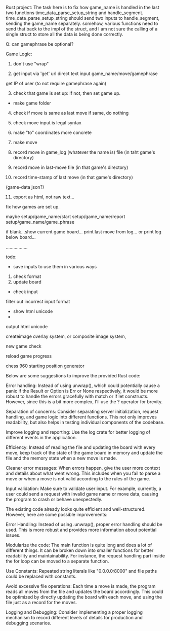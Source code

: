 
Rust project: 
The task here is to fix how game_name is handled in the last two functions time_data_parse_setup_string and handle_segment. time_data_parse_setup_string should send two inputs to handle_segment, sending the game_name separately. somehow, various functions need to send that back to the impl of the struct, and I am not sure the calling of a single struct to store all the data is being done correctly.



Q: can gamephrase be optional?

Game Logic:

1. don't use "wrap"

2. get input via 'get' url direct text input
game_name/move/gamephrase

get IP of user (to not require gamephrase again)

3. check that game is set up: if not, then set game up.
- make game folder

4. check if move is same as last move
if same, do nothing

5. check move input is legal syntax

6. make "to" coordinates more concrete

7. make move

8. record move in game_log (whatever the name is) file (in taht game's directory)

9. record move in last-move file (in that game's directory)

10. record time-stamp of last move (in that game's directory)

(game-data json?)

11. export as html, not raw text...




fix how games are set up.

maybe 
setup/game_name/start
setup/game_name/report
setup/game_name/game_phrase

if blank...show current game board...
print last move from log...
or print log below board...


.................


todo:
- save inputs to use them in various ways

1. check format
2. update board

- check input

filter out incorrect input format
- show html unicode
- 

output html unicode

createimage overlay system, or composite image system,


new game check

reload game progress

chess 960 starting position generator

Below are some suggestions to improve the provided Rust code:

Error handling: Instead of using unwrap(), which could potentially cause a panic if the Result or Option is Err or None respectively, it would be more robust to handle the errors gracefully with match or if let constructs. However, since this is a bit more complex, I'll use the ? operator for brevity.

Separation of concerns: Consider separating server initialization, request handling, and game logic into different functions. This not only improves readability, but also helps in testing individual components of the codebase.

Improve logging and reporting: Use the log crate for better logging of different events in the application.

Efficiency: Instead of reading the file and updating the board with every move, keep track of the state of the game board in memory and update the file and the memory state when a new move is made.

Cleaner error messages: When errors happen, give the user more context and details about what went wrong. This includes when you fail to parse a move or when a move is not valid according to the rules of the game.

Input validation: Make sure to validate user input. For example, currently, a user could send a request with invalid game name or move data, causing the program to crash or behave unexpectedly.


The existing code already looks quite efficient and well-structured. However, here are some possible improvements:

Error Handling:
Instead of using .unwrap(), proper error handling should be used. This is more robust and provides more information about potential issues.

Modularize the code:
The main function is quite long and does a lot of different things. It can be broken down into smaller functions for better readability and maintainability. For instance, the request handling part inside the for loop can be moved to a separate function.

Use Constants:
Repeated string literals like "0.0.0.0:8000" and file paths could be replaced with constants.

Avoid excessive file operations:
Each time a move is made, the program reads all moves from the file and updates the board accordingly. This could be optimized by directly updating the board with each move, and using the file just as a record for the moves.

Logging and Debugging:
Consider implementing a proper logging mechanism to record different levels of details for production and debugging scenarios.
